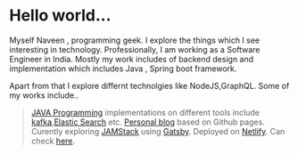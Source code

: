 # Hello world... 
Myself Naveen , programming geek. I explore the things which I see interesting in technology. Professionally, I am working as a Software Engineer in India. Mostly my work includes of  backend design and implementation which includes Java , Spring boot framework.

Apart from that I explore differnt technolgies like NodeJS,GraphQL. Some of my works include..
> [JAVA Programming](https://github.com/nyalla/Programming) implementations on different tools include [kafka](https://kafka.apache.org/),[Elastic Search](https://www.elastic.co/) etc. 
> [Personal blog](https://nyalla.github.io/) based on Github pages.
> Curently exploring [JAMStack](https://jamstack.org/) using  [Gatsby](https://www.gatsbyjs.org/). Deployed on [Netlify](https://www.netlify.com/). Can check [here](https://blogme4.netlify.app/).
